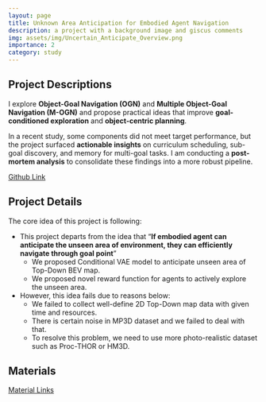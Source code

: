 ```yaml
---
layout: page
title: Unknown Area Anticipation for Embodied Agent Navigation
description: a project with a background image and giscus comments
img: assets/img/Uncertain_Anticipate_Overview.png
importance: 2
category: study
---
```


## Project Descriptions

I explore **Object-Goal Navigation (OGN)** and **Multiple Object-Goal Navigation (M-OGN)** and propose practical ideas that improve **goal-conditioned exploration** and **object-centric planning**.

In a recent study, some components did not meet target performance, but the project surfaced **actionable insights** on curriculum scheduling, sub-goal discovery, and memory for multi-goal tasks. I am conducting a **post-mortem analysis** to consolidate these findings into a more robust pipeline.

[Github Link](https://github.com/kimh060612/MultiON-VAE.git)


## Project Details

The core idea of this project is following: 

- This project departs from the idea that “**If embodied agent can anticipate the unseen area of environment, they can efficiently navigate through goal point**”
    - We proposed Conditional VAE model to anticipate unseen area of Top-Down BEV map.
    - We proposed novel reward function for agents to actively explore the unseen area.
- However, this idea fails due to reasons below:
    - We failed to collect well-define 2D Top-Down map data with given time and resources.
    - There is certain noise in MP3D dataset and we failed to deal with that.
    - To resolve this problem, we need to use more photo-realistic dataset such as Proc-THOR or HM3D.

## Materials

[Material Links](https://drive.google.com/file/d/1AIUGAnyrQfZeitUfmWJIs_LNwwiaiPUp/view?usp=sharing)

